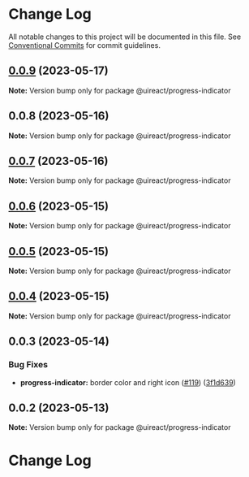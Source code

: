 # Change Log

All notable changes to this project will be documented in this file.
See [Conventional Commits](https://conventionalcommits.org) for commit guidelines.

## [0.0.9](https://github.com/inavac182/ui-react/compare/@uireact/progress-indicator@0.0.8...@uireact/progress-indicator@0.0.9) (2023-05-17)

**Note:** Version bump only for package @uireact/progress-indicator





## 0.0.8 (2023-05-16)

**Note:** Version bump only for package @uireact/progress-indicator





## [0.0.7](https://github.com/inavac182/ui-react/compare/@uireact/progress-indicator@0.0.6...@uireact/progress-indicator@0.0.7) (2023-05-16)

**Note:** Version bump only for package @uireact/progress-indicator





## [0.0.6](https://github.com/inavac182/ui-react/compare/@uireact/progress-indicator@0.0.5...@uireact/progress-indicator@0.0.6) (2023-05-15)

**Note:** Version bump only for package @uireact/progress-indicator





## [0.0.5](https://github.com/inavac182/ui-react/compare/@uireact/progress-indicator@0.0.4...@uireact/progress-indicator@0.0.5) (2023-05-15)

**Note:** Version bump only for package @uireact/progress-indicator





## [0.0.4](https://github.com/inavac182/ui-react/compare/@uireact/progress-indicator@0.0.3...@uireact/progress-indicator@0.0.4) (2023-05-15)

**Note:** Version bump only for package @uireact/progress-indicator





## 0.0.3 (2023-05-14)


### Bug Fixes

* **progress-indicator:** border color and right icon ([#119](https://github.com/inavac182/ui-react/issues/119)) ([3f1d639](https://github.com/inavac182/ui-react/commit/3f1d639dd357fddb7c120cb98a5369ee5220a8d8))





## 0.0.2 (2023-05-13)

**Note:** Version bump only for package @uireact/progress-indicator





# Change Log
